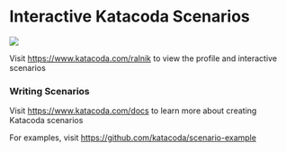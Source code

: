 # Interactive Katacoda Scenarios

[![](http://shields.katacoda.com/katacoda/ralnik/count.svg)](https://www.katacoda.com/ralnik "Get your profile on Katacoda.com")

Visit https://www.katacoda.com/ralnik to view the profile and interactive scenarios

### Writing Scenarios
Visit https://www.katacoda.com/docs to learn more about creating Katacoda scenarios

For examples, visit https://github.com/katacoda/scenario-example
